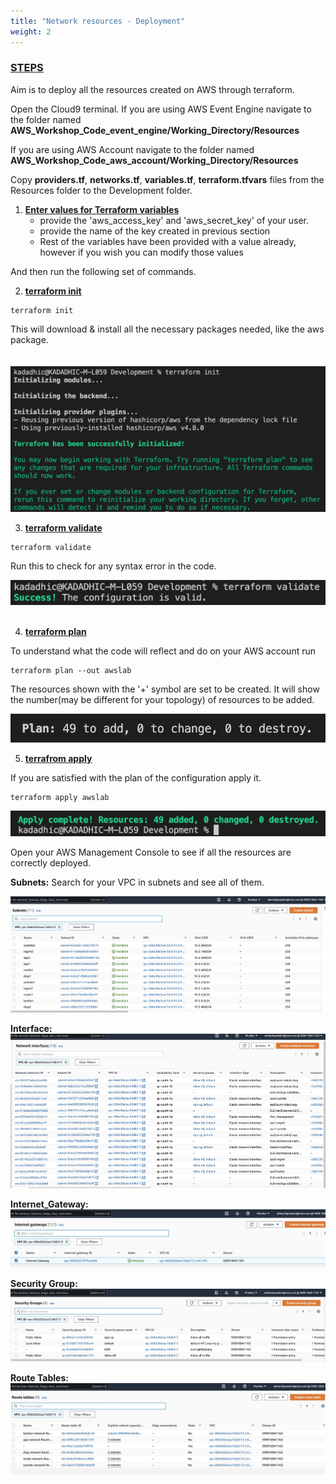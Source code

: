 ```yaml
---
title: "Network resources - Deployment"
weight: 2
---
```


### <ins>**STEPS**</ins>
Aim is to deploy all the resources created on AWS through terraform. 

Open the Cloud9 terminal.
If you are using AWS Event Engine navigate to the folder named **AWS_Workshop_Code_event_engine/Working_Directory/Resources**

If you are using AWS Account navigate to the folder named **AWS_Workshop_Code_aws_account/Working_Directory/Resources**

Copy **providers.tf**, **networks.tf**, **variables.tf**, **terraform.tfvars** files from the Resources folder to the Development folder.

1. **<ins>Enter values for Terraform variables</ins>**
   - provide the 'aws_access_key' and 'aws_secret_key' of your user.
   - provide the name of the key created in previous section
   - Rest of the variables have been provided with a value already, however if you wish you can modify those values

And then run the following set of commands.

2. **<ins>terraform init</ins>**

```console
terraform init
```

This will download & install all the necessary packages needed, like the aws package. 
<br>  
<br>
   ![init_nw](/static/images/setup_network_resources/INIT_NW.png)
<br> 

3. **<ins>terraform validate</ins>**

```console
terraform validate
``` 

Run this to check for any syntax error in the code.

![validate_nw](/static/images/setup_network_resources/VALIDATE_NW.png)  
<br>  

4. **<ins>terraform plan</ins>**

To understand what the code will reflect and do on your AWS account run 
```console
terraform plan --out awslab
``` 
The resources shown with the '+' symbol are set to be created. It will show the number(may be different for your topology) of resources to be added.

![plan_nw](/static/images/setup_network_resources/PLAN_NW.png)

5. **<ins>terrafrom apply</ins>**

If you are satisfied with the plan of the configuration apply it.

```console
terraform apply awslab
```

![apply_nw](/static/images/setup_network_resources/APPLY_NW.png)

Open your AWS Management Console to see if all the resources are correctly deployed. 

**Subnets:** 
Search for your VPC in subnets and see all of them.
<br>
 

![subnets](/static/images/setup_network_resources/subnets.jpeg)

**Interface:** 
![interfaces](/static/images/setup_network_resources/network_interfaces.jpeg)

**Internet_Gateway:**
 ![internet_gateway](/static/images/setup_network_resources/igw.jpeg)
 
**Security Group:**
![SG](/static/Images/setup_network_resources/security_groups.jpeg)

**Route Tables:** 
![routes_tables](/static/images/setup_network_resources/routetables.jpeg)

